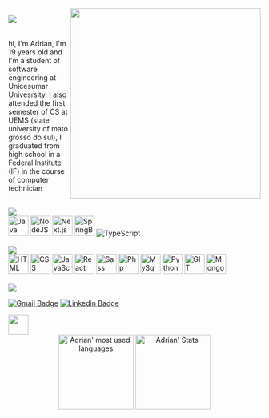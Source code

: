 
<img align="right" width="380" src="https://github.com/pinkglb/pinkglb/blob/main/Images/nova-palheta.png">

<img align="left" src="https://github.com/pinkglb/pinkglb/blob/main/Icons/title.png"> <br/><br/>


hi, I'm Adrian, I'm 19 years old and I'm a student of software engineering at Unicesumar Univesrsity, I also attended the first semester of CS at UEMS (state university of mato grosso do sul), I graduated from high school in a Federal Institute (IF) in the course of computer technician

<br/>



<img src="https://github.com/pinkglb/pinkglb/blob/main/Images/learning-now-new.png">

<div>
  <img height="40" src='https://github.com/pinkglb/pinkglb/blob/main/Icons/icons8-java.png' alt="Java">
  <img height="40" src='https://github.com/pinkglb/pinkglb/blob/main/Icons/nodedotjs.png' alt="NodeJS">
  <img height="40" src='https://github.com/pinkglb/pinkglb/blob/main/Icons/next.js.png' alt="Next.js">
  <img height="40" src='https://github.com/pinkglb/pinkglb/blob/main/Icons/spring.png' alt="SpringBoot">
  <img src='https://github.com/pinkglb/pinkglb/blob/main/Icons/icons8-typescript-40.png' alt="TypeScript">
</div>
<br/>

<img height="" src="https://github.com/pinkglb/pinkglb/blob/main/Images/languages-and-tools-new.png">

<div>
  <img height="40" src='https://github.com/pinkglb/pinkglb/blob/main/Icons/html5.png' alt="HTML">
  <img height="40" src='https://github.com/pinkglb/pinkglb/blob/main/Icons/css3.png' alt="CSS">
  <img height="40" src='https://github.com/pinkglb/pinkglb/blob/main/Icons/javascript.png' alt="JavaScript">
  <img height="40" src='https://github.com/pinkglb/pinkglb/blob/main/Icons/react.png' alt="React">
  <img height="40" src='https://github.com/pinkglb/pinkglb/blob/main/Icons/sass.png' alt="Sass">
  <img height="40" src='https://github.com/pinkglb/pinkglb/blob/main/Icons/php.png' alt="Php">
  <img height="40" src='https://github.com/pinkglb/pinkglb/blob/main/Icons/icons8-logo-mysql.png' alt="MySql">
  <img height="40" src='https://github.com/pinkglb/pinkglb/blob/main/Icons/python.png' alt="Python">
  <img height="40" src='https://github.com/pinkglb/pinkglb/blob/main/Icons/git.png' alt="GIT">
  <img height="40" src='https://github.com/pinkglb/pinkglb/blob/main/Icons/mongodb(1).png' alt="MongoDB">
</div>

<br/>
<img src="https://github.com/pinkglb/pinkglb/blob/main/Images/contact-new.png">

[![Gmail Badge](https://img.shields.io/badge/Gmail-aeba89?style=for-the-badge&logo=gmail&logoColor=white&link=mailto:rebeccamanzi@gmail.com)](mailto:adriancosta1215@gmail.com)
[![Linkedin Badge](https://img.shields.io/badge/LinkedIn-aeba89?style=for-the-badge&logo=linkedin&logoColor=white&link=https://www.linkedin.com/in/rebeccamanzi/)](https://www.linkedin.com/in/adrian-quid%C3%A1-silvestre-costa-94bb12211/)

<img height = "40" src="https://github.com/pinkglb/pinkglb/blob/main/Images/stats-new.png">

<div align="center">
	<img height="150em" src="https://github-readme-stats.vercel.app/api/top-langs/?username=pinkglb&layout=compact&theme=202020-purple&bg_color=aeba89&hide_border=true&title_color=202020" alt="Adrian' most used languages" />
	<img height="150em" src="https://github-readme-stats.vercel.app/api?username=pinkglb&show_icons=true&count_private=true&theme=202020&bg_color=aeba89&hide_border=true&icon_color=202020&title_color=202020" alt="Adrian' Stats" />
</div>


